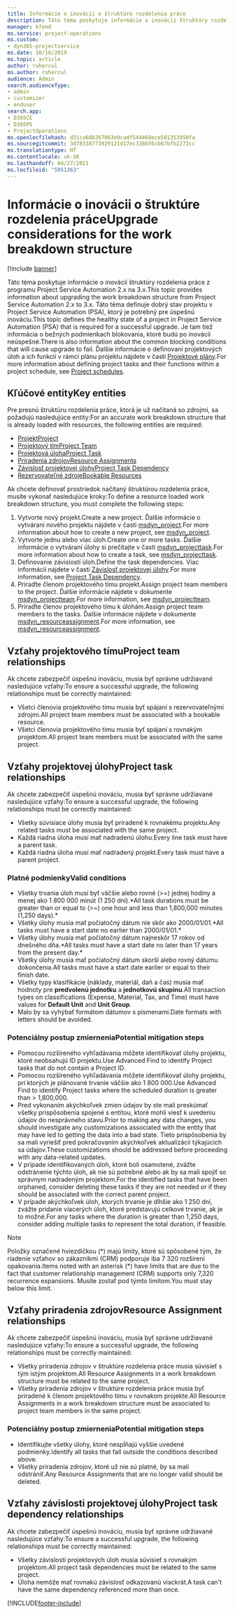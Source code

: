```yaml
---
title: Informácie o inovácii o štruktúre rozdelenia práce
description: Táto téma poskytuje informácie o inovácii štruktúry rozdelenia práce z programu Project Service Automation 2.x na 3.x.
manager: kfend
ms.service: project-operations
ms.custom:
- dyn365-projectservice
ms.date: 10/18/2019
ms.topic: article
author: ruhercul
ms.author: ruhercul
audience: Admin
search.audienceType:
- admin
- customizer
- enduser
search.app:
- D365CE
- D365PS
- ProjectOperations
ms.openlocfilehash: d31ca60b267063e9cadf544468ece501353950fa
ms.sourcegitcommit: 3d78338773929121d17ec3386f6cb67bfb2272cc
ms.translationtype: HT
ms.contentlocale: sk-SK
ms.lasthandoff: 04/27/2021
ms.locfileid: "5951363"
---
```

# <a name="upgrade-considerations-for-the-work-breakdown-structure"></a><span data-ttu-id="8c2bc-103">Informácie o inovácii o štruktúre rozdelenia práce</span><span class="sxs-lookup"><span data-stu-id="8c2bc-103">Upgrade considerations for the work breakdown structure</span></span>

[!include [banner](../includes/psa-now-project-operations.md)]

<span data-ttu-id="8c2bc-104">Táto téma poskytuje informácie o inovácii štruktúry rozdelenia práce z programu Project Service Automation 2.x na 3.x.</span><span class="sxs-lookup"><span data-stu-id="8c2bc-104">This topic provides information about upgrading the work breakdown structure from Project Service Automation 2.x to 3.x.</span></span> <span data-ttu-id="8c2bc-105">Táto téma definuje dobrý stav projektu v Project Service Automation (PSA), ktorý je potrebný pre úspešnú inováciu.</span><span class="sxs-lookup"><span data-stu-id="8c2bc-105">This topic defines the healthy state of a project in Project Service Automation (PSA) that is required for a successful upgrade.</span></span> <span data-ttu-id="8c2bc-106">Je tam tiež informácia o bežných podmienkach blokovania, ktoré budú po inovácii neúspešné.</span><span class="sxs-lookup"><span data-stu-id="8c2bc-106">There is also information about the common blocking conditions that will cause upgrade to fail.</span></span> <span data-ttu-id="8c2bc-107">Ďalšie informácie o definovaní projektových úloh a ich funkcií v rámci plánu projektu nájdete v časti [Projektové plány](project-creating.md).</span><span class="sxs-lookup"><span data-stu-id="8c2bc-107">For more information about defining project tasks and their functions within a project schedule, see [Project schedules](project-creating.md).</span></span>

## <a name="key-entities"></a><span data-ttu-id="8c2bc-108">Kľúčové entity</span><span class="sxs-lookup"><span data-stu-id="8c2bc-108">Key entities</span></span>
<span data-ttu-id="8c2bc-109">Pre presnú štruktúru rozdelenia práce, ktorá je už načítaná so zdrojmi, sa požadujú nasledujúce entity:</span><span class="sxs-lookup"><span data-stu-id="8c2bc-109">For an accurate work breakdown structure that is already loaded with resources, the following entities are required:</span></span>

- [<span data-ttu-id="8c2bc-110">Projekt</span><span class="sxs-lookup"><span data-stu-id="8c2bc-110">Project</span></span>](/dynamics365/customerengagement/on-premises/developer/entities/msdyn_project)
- [<span data-ttu-id="8c2bc-111">Projektový tím</span><span class="sxs-lookup"><span data-stu-id="8c2bc-111">Project Team</span></span>](/dynamics365/customerengagement/on-premises/developer/entities/msdyn_projectteam)
- [<span data-ttu-id="8c2bc-112">Projektová úloha</span><span class="sxs-lookup"><span data-stu-id="8c2bc-112">Project Task</span></span>](/dynamics365/customerengagement/on-premises/developer/entities/msdyn_projecttask)
- [<span data-ttu-id="8c2bc-113">Priradenia zdrojov</span><span class="sxs-lookup"><span data-stu-id="8c2bc-113">Resource Assignments</span></span>](/dynamics365/customerengagement/on-premises/developer/entities/msdyn_resourceassignment)
- [<span data-ttu-id="8c2bc-114">Závislosť projektovej úlohy</span><span class="sxs-lookup"><span data-stu-id="8c2bc-114">Project Task Dependency</span></span>](/dynamics365/customerengagement/on-premises/developer/entities/msdyn_projecttaskdependency)
- [<span data-ttu-id="8c2bc-115">Rezervovateľné zdroje</span><span class="sxs-lookup"><span data-stu-id="8c2bc-115">Bookable Resources</span></span>](/dynamics365/customerengagement/on-premises/developer/entities/bookableresource)

<span data-ttu-id="8c2bc-116">Ak chcete definovať prostriedok načítaný štruktúrou rozdelenia práce, musíte vykonať nasledujúce kroky:</span><span class="sxs-lookup"><span data-stu-id="8c2bc-116">To define a resource loaded work breakdown structure, you must complete the following steps:</span></span>

1. <span data-ttu-id="8c2bc-117">Vytvorte nový projekt.</span><span class="sxs-lookup"><span data-stu-id="8c2bc-117">Create a new project.</span></span> <span data-ttu-id="8c2bc-118">Ďalšie informácie o vytváraní nového projektu nájdete v časti [msdyn_project](/dynamics365/customerengagement/on-premises/developer/entities/msdyn_project).</span><span class="sxs-lookup"><span data-stu-id="8c2bc-118">For more information about how to create a new project, see [msdyn_project](/dynamics365/customerengagement/on-premises/developer/entities/msdyn_project).</span></span>
2. <span data-ttu-id="8c2bc-119">Vytvorte jednu alebo viac úloh.</span><span class="sxs-lookup"><span data-stu-id="8c2bc-119">Create one or more tasks.</span></span> <span data-ttu-id="8c2bc-120">Ďalšie informácie o vytváraní úlohy si prečítajte v časti [msdyn_projecttask](/dynamics365/customerengagement/on-premises/developer/entities/msdyn_projecttask).</span><span class="sxs-lookup"><span data-stu-id="8c2bc-120">For more information about how to create a task, see [msdyn_projecttask](/dynamics365/customerengagement/on-premises/developer/entities/msdyn_projecttask).</span></span>
3. <span data-ttu-id="8c2bc-121">Definovanie závislostí úloh.</span><span class="sxs-lookup"><span data-stu-id="8c2bc-121">Define the task dependencies.</span></span> <span data-ttu-id="8c2bc-122">Viac informácií nájdete v časti [Závislosť projektovej úlohy](/dynamics365/customerengagement/on-premises/developer/entities/msdyn_projecttaskdependency).</span><span class="sxs-lookup"><span data-stu-id="8c2bc-122">For more information, see [Project Task Dependency](/dynamics365/customerengagement/on-premises/developer/entities/msdyn_projecttaskdependency).</span></span>
4. <span data-ttu-id="8c2bc-123">Priraďte členom projektového tímu projekt.</span><span class="sxs-lookup"><span data-stu-id="8c2bc-123">Assign project team members to the project.</span></span> <span data-ttu-id="8c2bc-124">Ďalšie informácie nájdete v dokumente [msdyn_projectteam](/dynamics365/customerengagement/on-premises/developer/entities/msdyn_projectteam).</span><span class="sxs-lookup"><span data-stu-id="8c2bc-124">For more information, see [msdyn_projectteam](/dynamics365/customerengagement/on-premises/developer/entities/msdyn_projectteam).</span></span>
5. <span data-ttu-id="8c2bc-125">Priraďte členov projektového tímu k úlohám.</span><span class="sxs-lookup"><span data-stu-id="8c2bc-125">Assign project team members to the tasks.</span></span> <span data-ttu-id="8c2bc-126">Ďalšie informácie nájdete v dokumente [msdyn_resourceassignment](/dynamics365/customerengagement/on-premises/developer/entities/msdyn_resourceassignment).</span><span class="sxs-lookup"><span data-stu-id="8c2bc-126">For more information, see [msdyn_resourceassignment](/dynamics365/customerengagement/on-premises/developer/entities/msdyn_resourceassignment).</span></span>

## <a name="project-team-relationships"></a><span data-ttu-id="8c2bc-127">Vzťahy projektového tímu</span><span class="sxs-lookup"><span data-stu-id="8c2bc-127">Project team relationships</span></span>

<span data-ttu-id="8c2bc-128">Ak chcete zabezpečiť úspešnú inováciu, musia byť správne udržiavané nasledujúce vzťahy:</span><span class="sxs-lookup"><span data-stu-id="8c2bc-128">To ensure a successful upgrade, the following relationships must be correctly maintained:</span></span>
- <span data-ttu-id="8c2bc-129">Všetci členovia projektového tímu musia byť spájaní s rezervovateľnými zdrojmi.</span><span class="sxs-lookup"><span data-stu-id="8c2bc-129">All project team members must be associated with a bookable resource.</span></span>
- <span data-ttu-id="8c2bc-130">Všetci členovia projektového tímu musia byť spájaní s rovnakým projektom.</span><span class="sxs-lookup"><span data-stu-id="8c2bc-130">All project team members must be associated with the same project.</span></span> 

## <a name="project-task-relationships"></a><span data-ttu-id="8c2bc-131">Vzťahy projektovej úlohy</span><span class="sxs-lookup"><span data-stu-id="8c2bc-131">Project task relationships</span></span>
<span data-ttu-id="8c2bc-132">Ak chcete zabezpečiť úspešnú inováciu, musia byť správne udržiavané nasledujúce vzťahy:</span><span class="sxs-lookup"><span data-stu-id="8c2bc-132">To ensure a successful upgrade, the following relationships must be correctly maintained:</span></span>

- <span data-ttu-id="8c2bc-133">Všetky súvisiace úlohy musia byť priradené k rovnakému projektu.</span><span class="sxs-lookup"><span data-stu-id="8c2bc-133">Any related tasks must be associated with the same project.</span></span>
- <span data-ttu-id="8c2bc-134">Každá riadna úloha musí mať nadradenú úlohu.</span><span class="sxs-lookup"><span data-stu-id="8c2bc-134">Every line task must have a parent task.</span></span>
- <span data-ttu-id="8c2bc-135">Každá riadna úloha musí mať nadradený projekt.</span><span class="sxs-lookup"><span data-stu-id="8c2bc-135">Every task must have a parent project.</span></span>

### <a name="valid-conditions"></a><span data-ttu-id="8c2bc-136">Platné podmienky</span><span class="sxs-lookup"><span data-stu-id="8c2bc-136">Valid conditions</span></span>

- <span data-ttu-id="8c2bc-137">Všetky trvania úloh musí byť väčšie alebo rovné (>=) jednej hodiny a menej ako 1 800 000 minút (1 250 dní).\*</span><span class="sxs-lookup"><span data-stu-id="8c2bc-137">All task durations must be greater than or equal to (>=) one hour and less than 1,800,000 minutes (1,250 days).\*</span></span>
- <span data-ttu-id="8c2bc-138">Všetky úlohy musia mať počiatočný dátum nie skôr ako 2000/01/01.\*</span><span class="sxs-lookup"><span data-stu-id="8c2bc-138">All tasks must have a start date no earlier than 2000/01/01.\*</span></span>
- <span data-ttu-id="8c2bc-139">Všetky úlohy musia mať počiatočný dátum najneskôr 17 rokov od dnešného dňa.\*</span><span class="sxs-lookup"><span data-stu-id="8c2bc-139">All tasks must have a start date no later than 17 years from the present day.\*</span></span>
- <span data-ttu-id="8c2bc-140">Všetky úlohy musia mať počiatočný dátum skorší alebo rovný dátumu dokončenia.</span><span class="sxs-lookup"><span data-stu-id="8c2bc-140">All tasks must have a start date earlier or equal to their finish date.</span></span>
- <span data-ttu-id="8c2bc-141">Všetky typy klasifikácie (náklady, materiál, daň a čas) musia mať hodnoty pre **predvolenú jednotku** a **jednotkovú skupinu**.</span><span class="sxs-lookup"><span data-stu-id="8c2bc-141">All transaction types on classifications (Expense, Material, Tax, and Time) must have values for **Default Unit** and **Unit Group**.</span></span>
- <span data-ttu-id="8c2bc-142">Malo by sa vyhýbať formátom dátumov s písmenami.</span><span class="sxs-lookup"><span data-stu-id="8c2bc-142">Date formats with letters should be avoided.</span></span>

### <a name="potential-mitigation-steps"></a><span data-ttu-id="8c2bc-143">Potenciálny postup zmiernenia</span><span class="sxs-lookup"><span data-stu-id="8c2bc-143">Potential mitigation steps</span></span>
- <span data-ttu-id="8c2bc-144">Pomocou rozšíreného vyhľadávania môžete identifikovať úlohy projektu, ktoré neobsahujú ID projektu.</span><span class="sxs-lookup"><span data-stu-id="8c2bc-144">Use Advanced Find to identify Project tasks that do not contain a Project ID.</span></span>
- <span data-ttu-id="8c2bc-145">Pomocou rozšíreného vyhľadávania môžete identifikovať úlohy projektu, pri ktorých je plánované trvanie väčšie ako 1 800 000.</span><span class="sxs-lookup"><span data-stu-id="8c2bc-145">Use Advanced Find to identify Project tasks where the scheduled duration is greater than > 1,800,000.</span></span>
- <span data-ttu-id="8c2bc-146">Pred vykonaním akýchkoľvek zmien údajov by ste mali preskúmať všetky prispôsobenia spojené s entitou, ktoré mohli viesť k uvedeniu údajov do nesprávneho stavu.</span><span class="sxs-lookup"><span data-stu-id="8c2bc-146">Prior to making any data changes, you should investigate any customizations associated with the entity that may have led to getting the data into a bad state.</span></span> <span data-ttu-id="8c2bc-147">Tieto prispôsobenia by sa mali vyriešiť pred pokračovaním akýchkoľvek aktualizácií týkajúcich sa údajov.</span><span class="sxs-lookup"><span data-stu-id="8c2bc-147">These customizations should be addressed before proceeding with any data-related updates.</span></span>
- <span data-ttu-id="8c2bc-148">V prípade identifikovaných úloh, ktoré boli osamotené, zvážte odstránenie týchto úloh, ak nie sú potrebné alebo ak by sa mali spojiť so správnym nadradeným projektom.</span><span class="sxs-lookup"><span data-stu-id="8c2bc-148">For the identified tasks that have been orphaned, consider deleting these tasks if they are not needed or if they should be associated with the correct parent project.</span></span>
- <span data-ttu-id="8c2bc-149">V prípade akýchkoľvek úloh, ktorých trvanie je dlhšie ako 1 250 dní, zvážte pridanie viacerých úloh, ktoré predstavujú celkové trvanie, ak je to možné.</span><span class="sxs-lookup"><span data-stu-id="8c2bc-149">For any tasks where the duration is greater than 1,250 days, consider adding multiple tasks to represent the total duration, if feasible.</span></span>

> [!NOTE]
> <span data-ttu-id="8c2bc-150">Položky označené hviezdičkou (\*) majú limity, ktoré sú spôsobené tým, že riadenie vzťahov so zákazníkmi (CRM) podporuje iba 7 320 rozšírení opakovania.</span><span class="sxs-lookup"><span data-stu-id="8c2bc-150">Items noted with an asterisk (\*) have limits that are due to the fact that customer relationship management (CRM) supports only 7,320 recurrence expansions.</span></span> <span data-ttu-id="8c2bc-151">Musíte zostať pod týmto limitom.</span><span class="sxs-lookup"><span data-stu-id="8c2bc-151">You must stay below this limit.</span></span>

## <a name="resource-assignment-relationships"></a><span data-ttu-id="8c2bc-152">Vzťahy priradenia zdrojov</span><span class="sxs-lookup"><span data-stu-id="8c2bc-152">Resource Assignment relationships</span></span>
<span data-ttu-id="8c2bc-153">Ak chcete zabezpečiť úspešnú inováciu, musia byť správne udržiavané nasledujúce vzťahy:</span><span class="sxs-lookup"><span data-stu-id="8c2bc-153">To ensure a successful upgrade, the following relationships must be correctly maintained:</span></span>

- <span data-ttu-id="8c2bc-154">Všetky priradenia zdrojov v štruktúre rozdelenia práce musia súvisieť s tým istým projektom.</span><span class="sxs-lookup"><span data-stu-id="8c2bc-154">All Resource Assignments in a work breakdown structure must be related to the same project.</span></span>
- <span data-ttu-id="8c2bc-155">Všetky priradenia zdrojov v štruktúre rozdelenia práce musia byť priradené k členom projektového tímu v rovnakom projekte.</span><span class="sxs-lookup"><span data-stu-id="8c2bc-155">All Resource Assignments in a work breakdown structure must be associated to project team members in the same project.</span></span>

### <a name="potential-mitigation-steps"></a><span data-ttu-id="8c2bc-156">Potenciálny postup zmiernenia</span><span class="sxs-lookup"><span data-stu-id="8c2bc-156">Potential mitigation steps</span></span>
- <span data-ttu-id="8c2bc-157">Identifikujte všetky úlohy, ktoré nespĺňajú vyššie uvedené podmienky.</span><span class="sxs-lookup"><span data-stu-id="8c2bc-157">Identify all tasks that fall outside the conditions described above.</span></span>  
- <span data-ttu-id="8c2bc-158">Všetky priradenia zdrojov, ktoré už nie sú platné, by sa mali odstrániť.</span><span class="sxs-lookup"><span data-stu-id="8c2bc-158">Any Resource Assignments that are no longer valid should be deleted.</span></span>

## <a name="project-task-dependency-relationships"></a><span data-ttu-id="8c2bc-159">Vzťahy závislosti projektovej úlohy</span><span class="sxs-lookup"><span data-stu-id="8c2bc-159">Project task dependency relationships</span></span>
<span data-ttu-id="8c2bc-160">Ak chcete zabezpečiť úspešnú inováciu, musia byť správne udržiavané nasledujúce vzťahy:</span><span class="sxs-lookup"><span data-stu-id="8c2bc-160">To ensure a successful upgrade, the following relationships must be correctly maintained:</span></span>

- <span data-ttu-id="8c2bc-161">Všetky závislosti projektových úloh musia súvisieť s rovnakým projektom.</span><span class="sxs-lookup"><span data-stu-id="8c2bc-161">All project task dependencies must be related to the same project.</span></span>
- <span data-ttu-id="8c2bc-162">Úloha nemôže mať rovnakú závislosť odkazovanú viackrát.</span><span class="sxs-lookup"><span data-stu-id="8c2bc-162">A task can't have the same dependency referenced more than once.</span></span>


[!INCLUDE[footer-include](../includes/footer-banner.md)]